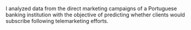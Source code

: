 I analyzed data from the direct marketing campaigns of a Portuguese banking institution with the objective of predicting whether clients would subscribe following telemarketing efforts.
